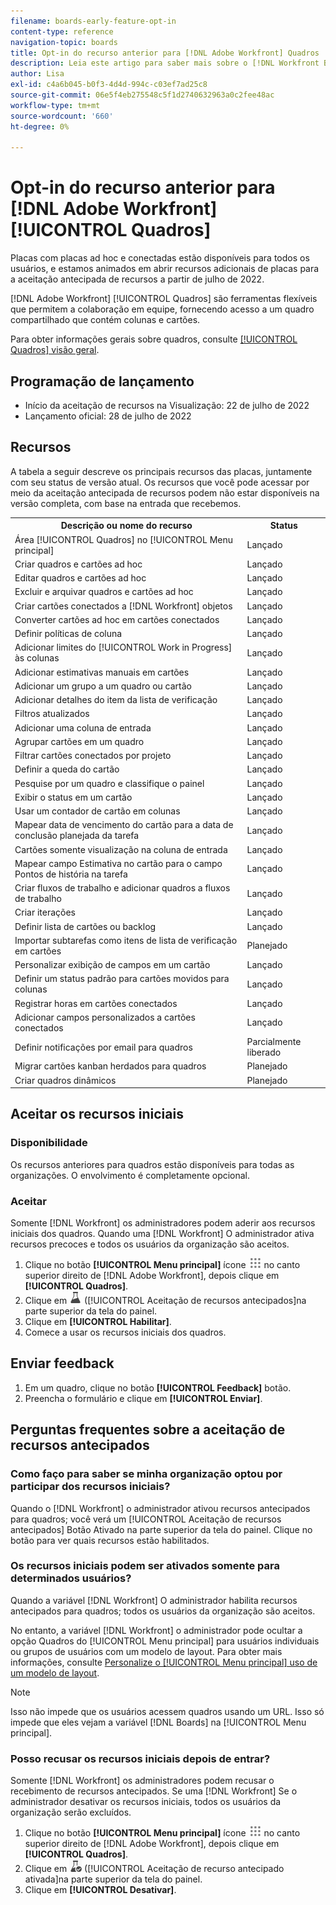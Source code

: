 ```yaml
---
filename: boards-early-feature-opt-in
content-type: reference
navigation-topic: boards
title: Opt-in do recurso anterior para [!DNL Adobe Workfront] Quadros
description: Leia este artigo para saber mais sobre o [!DNL Workfront Boards] opt-in de recurso antecipado.
author: Lisa
exl-id: c4a6b045-b0f3-4d4d-994c-c03ef7ad25c8
source-git-commit: 06e5f4eb275548c5f1d2740632963a0c2fee48ac
workflow-type: tm+mt
source-wordcount: '660'
ht-degree: 0%

---
```


# Opt-in do recurso anterior para [!DNL Adobe Workfront] [!UICONTROL Quadros]

Placas com placas ad hoc e conectadas estão disponíveis para todos os usuários, e estamos animados em abrir recursos adicionais de placas para a aceitação antecipada de recursos a partir de julho de 2022.

[!DNL Adobe Workfront] [!UICONTROL Quadros] são ferramentas flexíveis que permitem a colaboração em equipe, fornecendo acesso a um quadro compartilhado que contém colunas e cartões.

Para obter informações gerais sobre quadros, consulte [[!UICONTROL Quadros] visão geral](/help/quicksilver/agile/boards-overview.md).

## Programação de lançamento

* Início da aceitação de recursos na Visualização: 22 de julho de 2022
* Lançamento oficial: 28 de julho de 2022

## Recursos

A tabela a seguir descreve os principais recursos das placas, juntamente com seu status de versão atual. Os recursos que você pode acessar por meio da aceitação antecipada de recursos podem não estar disponíveis na versão completa, com base na entrada que recebemos.

<table style="table-layout:auto"> 
 <tbody> 
  <tr> 
   <th><strong>Descrição ou nome do recurso</strong></th>
   <th><strong>Status</strong></th> 
  </tr>
  <tr>
   <td>Área [!UICONTROL Quadros] no [!UICONTROL Menu principal]</td>
   <td>Lançado</td>
  </tr>
    <tr>
   <td>Criar quadros e cartões ad hoc</td>
   <td>Lançado</td>
  </tr>
  <tr>
   <td>Editar quadros e cartões ad hoc</td>
   <td>Lançado</td>
  </tr>
  <tr>
   <td>Excluir e arquivar quadros e cartões ad hoc</td>
   <td>Lançado</td>
  </tr>
  <tr>
   <td>Criar cartões conectados a [!DNL Workfront] objetos</td>
   <td>Lançado</td>
  </tr>
  <tr>
   <td>Converter cartões ad hoc em cartões conectados</td>
   <td>Lançado</td>
  </tr>
  <tr>
   <td>Definir políticas de coluna</td>
   <td>Lançado</td>
  </tr>
  <tr>
   <td>Adicionar limites do [!UICONTROL Work in Progress] às colunas</td>
   <td>Lançado</td>
  </tr>
  <tr>
   <td>Adicionar estimativas manuais em cartões</td>
   <td>Lançado</td>
  </tr>
  <tr>
   <td>Adicionar um grupo a um quadro ou cartão</td>
   <td>Lançado</td>
  </tr>
  <tr>
   <td>Adicionar detalhes do item da lista de verificação</td>
   <td>Lançado</td>
  </tr>
  <tr>
   <td>Filtros atualizados</td>
   <td>Lançado</td>
  </tr>
  <tr>
   <td>Adicionar uma coluna de entrada</td>
   <td>Lançado</td>
  </tr>
  <tr>
   <td>Agrupar cartões em um quadro</td>
   <td>Lançado</td>
  </tr>
  <tr>
   <td>Filtrar cartões conectados por projeto</td>
   <td>Lançado</td>
  </tr>
  <tr>
   <td>Definir a queda do cartão</td>
   <td>Lançado</td>
  </tr>
  <tr>
   <td>Pesquise por um quadro e classifique o painel</td>
   <td>Lançado</td>
  </tr>
  <tr>
   <td>Exibir o status em um cartão</td>
   <td>Lançado</td>
  </tr>
  <tr>
   <td>Usar um contador de cartão em colunas</td>
   <td>Lançado</td>
  </tr>
  <tr>
   <td>Mapear data de vencimento do cartão para a data de conclusão planejada da tarefa</td>
   <td>Lançado</td>
  </tr>
  <tr>
   <td>Cartões somente visualização na coluna de entrada</td>
   <td>Lançado</td>
  </tr>
  <tr>
   <td>Mapear campo Estimativa no cartão para o campo Pontos de história na tarefa</td>
   <td>Lançado</td>
  </tr>
  <tr>
   <td>Criar fluxos de trabalho e adicionar quadros a fluxos de trabalho</td>
   <td>Lançado</td>
  </tr>
  <tr>
   <td>Criar iterações</td>
   <td>Lançado</td>
  </tr>
  <tr>
   <td>Definir lista de cartões ou backlog</td>
   <td>Lançado</td>
  </tr>
  <tr>
   <td>Importar subtarefas como itens de lista de verificação em cartões</td>
   <td>Planejado</td>
  </tr>
  <tr>
   <td>Personalizar exibição de campos em um cartão</td>
   <td>Lançado</td>
  </tr>  
  <tr>
   <td>Definir um status padrão para cartões movidos para colunas</td>
   <td>Lançado</td>
  </tr>
  <tr>
   <td>Registrar horas em cartões conectados</td>
   <td>Lançado</td>
  </tr>
  <tr>
   <td>Adicionar campos personalizados a cartões conectados</td>
   <td>Lançado</td>
  </tr>
  <tr>
   <td>Definir notificações por email para quadros</td>
   <td>Parcialmente liberado</td>
  </tr>
  <tr>
   <td>Migrar cartões kanban herdados para quadros</td>
   <td>Planejado</td>
  </tr>
  <tr>
   <td>Criar quadros dinâmicos</td>
   <td>Planejado</td>
  </tr>
 </tbody> 
</table>

## Aceitar os recursos iniciais

### Disponibilidade

Os recursos anteriores para quadros estão disponíveis para todas as organizações. O envolvimento é completamente opcional.

### Aceitar

Somente [!DNL Workfront] os administradores podem aderir aos recursos iniciais dos quadros. Quando uma [!DNL Workfront] O administrador ativa recursos precoces e todos os usuários da organização são aceitos.

1. Clique no botão **[!UICONTROL Menu principal]** ícone ![](assets/main-menu-icon.png) no canto superior direito de [!DNL Adobe Workfront], depois clique em **[!UICONTROL Quadros]**.
1. Clique em ![Aceitação de recursos antecipados](assets/early-feature-opt-in-not-enabled.png) ([!UICONTROL Aceitação de recursos antecipados]na parte superior da tela do painel.
1. Clique em **[!UICONTROL Habilitar]**.
1. Comece a usar os recursos iniciais dos quadros.

## Enviar feedback

1. Em um quadro, clique no botão **[!UICONTROL Feedback]** botão.
1. Preencha o formulário e clique em **[!UICONTROL Enviar]**.

## Perguntas frequentes sobre a aceitação de recursos antecipados

### Como faço para saber se minha organização optou por participar dos recursos iniciais?

Quando o [!DNL Workfront] o administrador ativou recursos antecipados para quadros; você verá um [!UICONTROL Aceitação de recursos antecipados] Botão Ativado na parte superior da tela do painel. Clique no botão para ver quais recursos estão habilitados.

### Os recursos iniciais podem ser ativados somente para determinados usuários?

Quando a variável [!DNL Workfront] O administrador habilita recursos antecipados para quadros; todos os usuários da organização são aceitos.

No entanto, a variável [!DNL Workfront] o administrador pode ocultar a opção Quadros do [!UICONTROL Menu principal] para usuários individuais ou grupos de usuários com um modelo de layout. Para obter mais informações, consulte [Personalize o [!UICONTROL Menu principal] uso de um modelo de layout](/help/quicksilver/administration-and-setup/customize-workfront/use-layout-templates/customize-main-menu.md).

>[!NOTE]
>
>Isso não impede que os usuários acessem quadros usando um URL. Isso só impede que eles vejam a variável [!DNL Boards] na [!UICONTROL Menu principal].

### Posso recusar os recursos iniciais depois de entrar?

Somente [!DNL Workfront] os administradores podem recusar o recebimento de recursos antecipados. Se uma [!DNL Workfront] Se o administrador desativar os recursos iniciais, todos os usuários da organização serão excluídos.

1. Clique no botão **[!UICONTROL Menu principal]** ícone ![](assets/main-menu-icon.png) no canto superior direito de [!DNL Adobe Workfront], depois clique em **[!UICONTROL Quadros]**.
1. Clique em ![Aceitação de recurso antecipado ativada](assets/early-feature-opt-in-enabled.png) ([!UICONTROL Aceitação de recurso antecipado ativada]na parte superior da tela do painel.
1. Clique em **[!UICONTROL Desativar]**.
